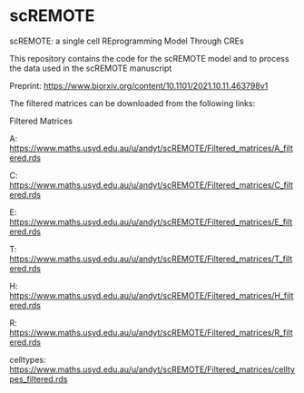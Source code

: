 # scREMOTE
scREMOTE: a single cell REprogramming Model Through CREs

This repository contains the code for the scREMOTE model and to process the data used in the scREMOTE manuscript

Preprint: https://www.biorxiv.org/content/10.1101/2021.10.11.463798v1

The filtered matrices can be downloaded from the following links:

Filtered Matrices

A: https://www.maths.usyd.edu.au/u/andyt/scREMOTE/Filtered_matrices/A_filtered.rds

C: https://www.maths.usyd.edu.au/u/andyt/scREMOTE/Filtered_matrices/C_filtered.rds

E: https://www.maths.usyd.edu.au/u/andyt/scREMOTE/Filtered_matrices/E_filtered.rds

T: https://www.maths.usyd.edu.au/u/andyt/scREMOTE/Filtered_matrices/T_filtered.rds

H: https://www.maths.usyd.edu.au/u/andyt/scREMOTE/Filtered_matrices/H_filtered.rds

R: https://www.maths.usyd.edu.au/u/andyt/scREMOTE/Filtered_matrices/R_filtered.rds

celltypes: https://www.maths.usyd.edu.au/u/andyt/scREMOTE/Filtered_matrices/celltypes_filtered.rds
